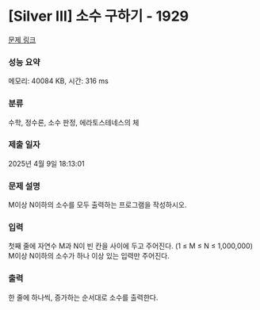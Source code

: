 # [Silver III] 소수 구하기 - 1929 

[문제 링크](https://www.acmicpc.net/problem/1929) 

### 성능 요약

메모리: 40084 KB, 시간: 316 ms

### 분류

수학, 정수론, 소수 판정, 에라토스테네스의 체

### 제출 일자

2025년 4월 9일 18:13:01

### 문제 설명

<p style="user-select: auto !important;">M이상 N이하의 소수를 모두 출력하는 프로그램을 작성하시오.</p>

### 입력 

 <p style="user-select: auto !important;">첫째 줄에 자연수 M과 N이 빈 칸을 사이에 두고 주어진다. (1 ≤ M ≤ N ≤ 1,000,000) M이상 N이하의 소수가 하나 이상 있는 입력만 주어진다.</p>

### 출력 

 <p style="user-select: auto !important;">한 줄에 하나씩, 증가하는 순서대로 소수를 출력한다.</p>


